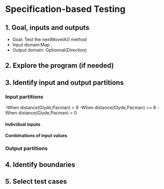 # Specification-based Testing

## 1. Goal, inputs and outputs
- Goal: Test the nextMoveIA() method
- Input domain:Map , 
- Output domain: Optionnal(Direction)

## 2. Explore the program (if needed)

## 3. Identify input and output partitions

### Input partitions
-When distance(Glyde,Pacman) > 8
-When distance(Glyde,Pacman) <= 8
-When distance(Glyde,Pacman) = 0


#### Individual inputs

#### Combinations of input values

### Output partitions

## 4. Identify boundaries

## 5. Select test cases